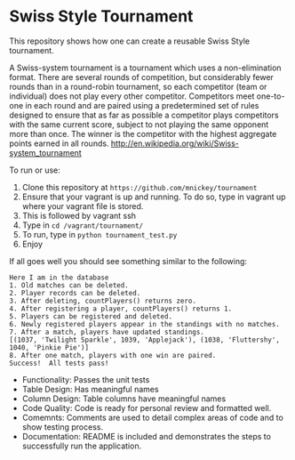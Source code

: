 # Swiss Style Tournament
This repository shows how one can create a reusable Swiss Style tournament. 

A Swiss-system tournament is a tournament which uses a non-elimination format. There are several rounds of competition, but considerably fewer rounds than in a round-robin tournament, so each competitor (team or individual) does not play every other competitor. Competitors meet one-to-one in each round and are paired using a predetermined set of rules designed to ensure that as far as possible a competitor plays competitors with the same current score, subject to not playing the same opponent more than once. The winner is the competitor with the highest aggregate points earned in all rounds. http://en.wikipedia.org/wiki/Swiss-system_tournament

To run or use:

1. Clone this repository at `https://github.com/mnickey/tournament`
2. Ensure that your vagrant is up and running. To do so, type in vagrant up where your vagrant file is stored.
3. This is followed by vagrant ssh
4. Type in `cd /vagrant/tournament/`
5. To run, type in `python tournament_test.py`
6. Enjoy 

If all goes well you should see something similar to the following:
```vagrant@vagrant-ubuntu-trusty-32:/vagrant/tournament$ python tournament_test.py 
Here I am in the database
1. Old matches can be deleted.
2. Player records can be deleted.
3. After deleting, countPlayers() returns zero.
4. After registering a player, countPlayers() returns 1.
5. Players can be registered and deleted.
6. Newly registered players appear in the standings with no matches.
7. After a match, players have updated standings.
[(1037, 'Twilight Sparkle', 1039, 'Applejack'), (1038, 'Fluttershy', 1040, 'Pinkie Pie')]
8. After one match, players with one win are paired.
Success!  All tests pass!
```

* Functionality: Passes the unit tests
* Table Design: Has meaningful names
* Column Design: Table columns have meaningful names
* Code Quality: Code is ready for personal review and formatted well.
* Comemnts: Comments are used to detail complex areas of code and to show testing process.
* Documentation: README is included and demonstrates the steps to successfully run the application.
